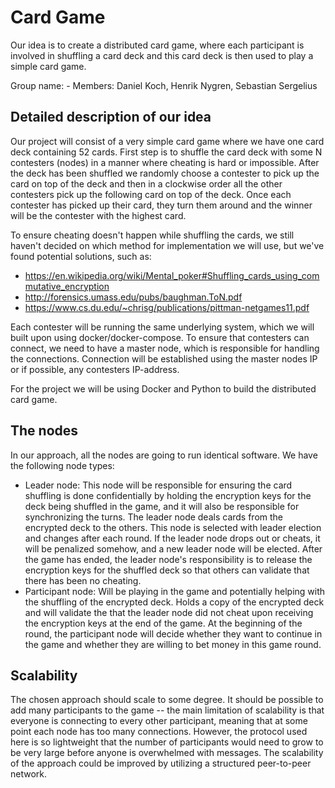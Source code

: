 # Card Game

Our idea is to create a distributed card game, where each participant is involved in shuffling a card deck and this card deck is then used to play a simple card game.

Group name: -
Members: Daniel Koch, Henrik Nygren, Sebastian Sergelius

## Detailed description of our idea

Our project will consist of a very simple card game where we have one card deck containing 52 cards. First step is to shuffle the card deck with some N contesters (nodes) in a manner where cheating is hard or impossible. After the deck has been shuffled we randomly choose a contester to pick up the card on top of the deck and then in a clockwise order all the other contesters pick up the following card on top of the deck. Once each contester has picked up their card, they turn them around and the winner will be the contester with the highest card.

To ensure cheating doesn't happen while shuffling the cards, we still haven't decided on which method for implementation we will use, but we've found potential solutions, such as:
* https://en.wikipedia.org/wiki/Mental_poker#Shuffling_cards_using_commutative_encryption
* http://forensics.umass.edu/pubs/baughman.ToN.pdf
* https://www.cs.du.edu/~chrisg/publications/pittman-netgames11.pdf

Each contester will be running the same underlying system, which we will built upon using docker/docker-compose. To ensure that contesters can connect, we need to have a master node, which is responsible for handling the connections. Connection will be established using the master nodes IP or if possible, any contesters IP-address.

For the project we will be using Docker and Python to build the distributed card game.

## The nodes

In our approach, all the nodes are going to run identical software. We have the following node types:

- Leader node: This node will be responsible for ensuring the card shuffling is done confidentially by holding the encryption keys for the deck being shuffled in the game, and it will also be responsible for synchronizing the turns. The leader node deals cards from the encrypted deck to the others. This node is selected with leader election and changes after each round. If the leader node drops out or cheats, it will be penalized somehow, and a new leader node will be elected. After the game has ended, the leader node's responsibility is to release the encryption keys for the shuffled deck so that others can validate that there has been no cheating.
- Participant node: Will be playing in the game and potentially helping with the shuffling of the encrypted deck. Holds a copy of the encrypted deck and will validate the that the leader node did not cheat upon receiving the encryption keys at the end of the game. At the beginning of the round, the participant node will decide whether they want to continue in the game and whether they are willing to bet money in this game round.

## Scalability

The chosen approach should scale to some degree. It should be possible to add many participants to the game -- the main limitation of scalability is that everyone is connecting to every other participant, meaning that at some point each node has too many connections. However, the protocol used here is so lightweight that the number of participants would need to grow to be very large before anyone is overwhelmed with messages. The scalability of the approach could be improved by utilizing a structured peer-to-peer network.

